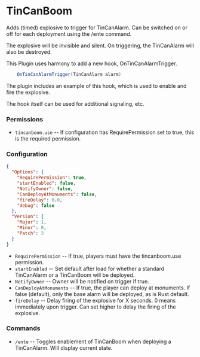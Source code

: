 # TinCanBoom

Adds (timed) explosive to trigger for TinCanAlarm.  Can be switched on or off for each deployment using the /ente command.

The explosive will be invisible and silent.  On triggering, the TinCanAlarm will also be destroyed.

This Plugin uses harmony to add a new hook, OnTinCanAlarmTrigger.

```cs
    OnTinCanAlarmTrigger(TinCanAlarm alarm)
```

The plugin includes an example of this hook, which is used to enable and fire the explosive.

The hook itself can be used for additional signaling, etc.

### Permissions

  - `tincanboom.use` -- If configuration has RequirePermission set to true, this is the required permission.

### Configuration
```json
{
  "Options": {
    "RequirePermission": true,
    "startEnabled": false,
    "NotifyOwner": false,
    "CanDeployAtMonuments": false,
    "fireDelay": 0.0,
    "debug": false
  },
  "Version": {
    "Major": 1,
    "Minor": 0,
    "Patch": 3
  }
}
```

  - `RequirePermission` -- If true, players must have the tincanboom.use permission.
  - `startEnabled` -- Set default after load for whether a standard TinCanAlarm or a TinCanBoom will be deployed.
  - `NotifyOwner` -- Owner will be notified on trigger if true.
  - `CanDeployAtMonuments` -- If true, the player can deploy at monuments.  If false (default), only the base alarm will be deployed, as is Rust default.
  - `fireDelay` -- Delay firing of the explosive for X seconds.  0 means immediately upon trigger.  Can set higher to delay the firing of the explosive.

### Commands

  - `/ente` -- Toggles enablement of TinCanBoom when deploying a TinCanAlarm.  Will display current state.

